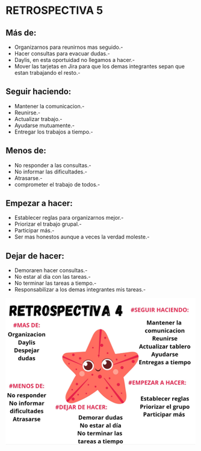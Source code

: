 # RETROSPECTIVA 5

## Más de:
- Organizarnos
para reunirnos mas seguido.-
- Hacer consultas para evacuar dudas.-
- Daylis, en esta oportuidad
no llegamos a hacer.-
- Mover las tarjetas en Jira para que los demas integrantes sepan que estan trabajando el resto.-

## Seguir haciendo:
- Mantener la comunicacion.-
- Reunirse.-
- Actualizar trabajo.-
- Ayudarse mutuamente.-
- Entregar los trabajos a tiempo.-

## Menos de:
- No responder a las consultas.-
- No informar las dificultades.-
- Atrasarse.-
- comprometer el trabajo de todos.-

## Empezar a hacer:
- Establecer reglas para 
organizarnos mejor.-
- Priorizar el trabajo grupal.-
- Participar más.-
- Ser mas honestos aunque a veces la verdad moleste.-

## Dejar de hacer:
- Demoraren hacer consultas.-
- No estar al dia con las tareas.-
- No terminar las tareas a tiempo.-
- Responsabilizar a los demas integrantes mis tareas.- 

![estrellaRetro-5.jpg](/retrospective/estrellaRetro-4.jpg)
